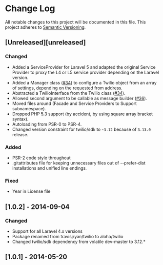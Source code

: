 # Change Log
All notable changes to this project will be documented in this file.
This project adheres to [Semantic Versioning](http://semver.org/).

## [Unreleased][unreleased]

### Changed
- Added a ServiceProvider for Laravel 5 and adapted the original Service Provider to proxy the L4 or L5 service provider depending on the Laravel version.
- Added a Manager class ([#34](https://github.com/aloha/laravel-twilio/pull/34)) to configure a Twilio object from an array of settings, depending on the requested from address.
- Abstracted a TwilioInterface from the Twilio class ([#34](https://github.com/aloha/laravel-twilio/pull/34)).
- Allowed second argument to be callable as message builder ([#36](https://github.com/aloha/laravel-twilio/pull/36)).
- Moved files around (Facade and Service Providers to Support subnamespace).
- Dropped PHP 5.3 support (by accident, by using square array bracket syntax).
- Autoloading from PSR-0 to PSR-4.
- Changed version constraint for twilio/sdk to `~3.12` because of `3.13.0` release.

### Added
- PSR-2 code style throughout
- .gitattributes file for keeping unnecessary files out of --prefer-dist installations and unified line endings.

### Fixed
- Year in License file

## [1.0.2] - 2014-09-04

### Changed
- Support for all Laravel 4.x versions
- Package renamed from travisjryan/twilio to aloha/twilio
- Changed twilio/sdk dependency from volatile dev-master to 3.12.*

## [1.0.1] - 2014-05-20